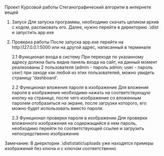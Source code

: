 Проект Курсовой работы
Стеганографический алгоритм в интернете вещей

1. Запуск
  Для запуска программы, необходимо скачать целиком архив с кодом, распаковать его. Далее, нужно перейти в директорию .\dist и запустить app.exe
2. Проверка работы
   После запуска app.exe перейти на http:\\127.0.0.1:5000 или на другой адрес, написанный в терминале

   2.1 Функционал входа в систему
   При переходе по указанному адресу должна быть видна панель входа на сайт, на данный момент реализованы 2 пользователя (admin - пароль admin; user - пароль user) при заходе как любой из этих пользователей, можно увидеть страницу 'dashboard'.
   
   2.2 Функционал вложения пароля в изображение
   Для вложения пароля в изображение необходимо нажать на соответствующую кнопку на странице, после чего изображение со вложенным паролем отобразиться на экране, после загрузки которого, его можно будет использовать вместо пароля.

   2.3 Функционал проверки пароля в изображении
   Для проверки вложенного изображения на содержащийся в нем пароль, необходимо перейти по соответствующей ссылке и загрузить непосредственно изображение

Замечание: В диерктории .\dist\static\uploads уже находятся примеры изображений без ключа и с ключом соответственно
